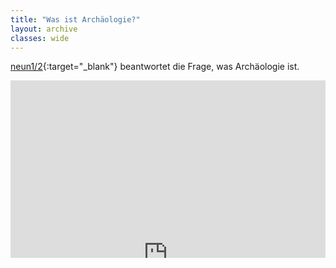 ```yaml
---
title: "Was ist Archäologie?"
layout: archive
classes: wide
---
```


[neun1/2](https://kinder.wdr.de/tv/neuneinhalb/mehrwissen/lexikon/lexikon-video100.html){:target="_blank"} beantwortet die Frage, was Archäologie ist.

<div style="position: relative; height: 0; overflow: hidden; padding-bottom: 56.25%;"><iframe src="https://kinder.wdr.de/tv/neuneinhalb/mehrwissen/lexikon/lexikon-video100.html" style="position: absolute; top:0; left: 0; width: 100%; height: 200%; overflow: hidden;" frameborder="0" scrolling="yes" allow="autoplay" allowfullscreen></iframe></div>
